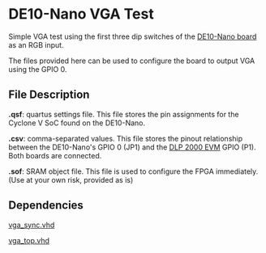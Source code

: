 DE10-Nano VGA Test
=====================

Simple VGA test using the first three dip switches of the [DE10-Nano
board](http://www.terasic.com.tw/cgi-bin/page/archive.pl?Language=English&No=1046)
as an RGB input.

The files provided here can be used to configure the board to output VGA using
the GPIO 0.

## File Description
**.qsf**: quartus settings file. This file stores the pin assignments for the
Cyclone V SoC found on the DE10-Nano.

**.csv**: comma-separated values. This file stores the pinout relationship
between the DE10-Nano's GPIO 0 (JP1) and the [DLP 2000 EVM](http://www.ti.com/tool/DLPDLCR2000EVM)
GPIO (P1). Both boards are connected.

**.sof**: SRAM object file. This file is used to configure the FPGA
immediately. (Use at your own risk, provided as is)

## Dependencies
[vga_sync.vhd](../../vhdl/vga_sync.vhd)

[vga_top.vhd](../../vhdl/vga_top.vhd)
